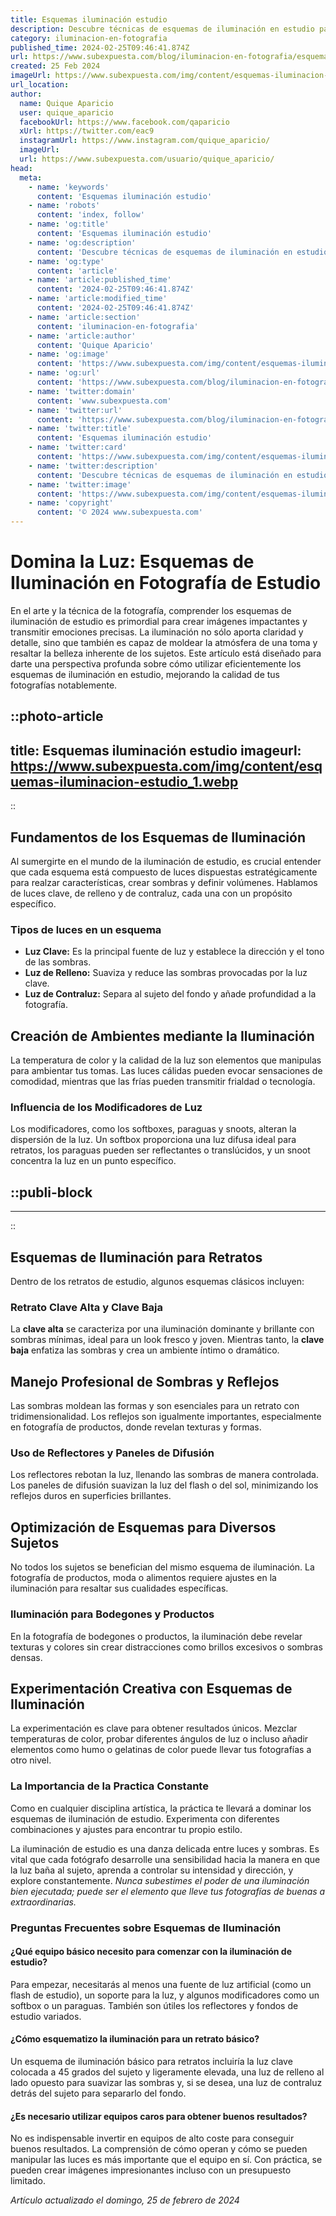 ```yaml
---
title: Esquemas iluminación estudio
description: Descubre técnicas de esquemas de iluminación en estudio para dar vida a tus fotos. Consejos prácticos y efectivos para profesionales y aficionados.
category: iluminacion-en-fotografia
published_time: 2024-02-25T09:46:41.874Z
url: https://www.subexpuesta.com/blog/iluminacion-en-fotografia/esquemas-iluminacion-estudio
created: 25 Feb 2024
imageUrl: https://www.subexpuesta.com/img/content/esquemas-iluminacion-estudio_1.webp
url_location:
author:
  name: Quique Aparicio
  user: quique_aparicio
  facebookUrl: https://www.facebook.com/qaparicio
  xUrl: https://twitter.com/eac9
  instagramUrl: https://www.instagram.com/quique_aparicio/
  imageUrl: 
  url: https://www.subexpuesta.com/usuario/quique_aparicio/
head:
  meta:
    - name: 'keywords'
      content: 'Esquemas iluminación estudio'
    - name: 'robots'
      content: 'index, follow'
    - name: 'og:title'
      content: 'Esquemas iluminación estudio'
    - name: 'og:description'
      content: 'Descubre técnicas de esquemas de iluminación en estudio para dar vida a tus fotos. Consejos prácticos y efectivos para profesionales y aficionados.'
    - name: 'og:type'
      content: 'article'
    - name: 'article:published_time'
      content: '2024-02-25T09:46:41.874Z'
    - name: 'article:modified_time'
      content: '2024-02-25T09:46:41.874Z'
    - name: 'article:section'
      content: 'iluminacion-en-fotografia'
    - name: 'article:author'
      content: 'Quique Aparicio'
    - name: 'og:image'
      content: 'https://www.subexpuesta.com/img/content/esquemas-iluminacion-estudio_1.webp'
    - name: 'og:url'
      content: 'https://www.subexpuesta.com/blog/iluminacion-en-fotografia/esquemas-iluminacion-estudio'
    - name: 'twitter:domain'
      content: 'www.subexpuesta.com'
    - name: 'twitter:url'
      content: 'https://www.subexpuesta.com/blog/iluminacion-en-fotografia/esquemas-iluminacion-estudio'
    - name: 'twitter:title'
      content: 'Esquemas iluminación estudio'
    - name: 'twitter:card'
      content: 'https://www.subexpuesta.com/img/content/esquemas-iluminacion-estudio_1.webp'
    - name: 'twitter:description'
      content: 'Descubre técnicas de esquemas de iluminación en estudio para dar vida a tus fotos. Consejos prácticos y efectivos para profesionales y aficionados.'
    - name: 'twitter:image'
      content: 'https://www.subexpuesta.com/img/content/esquemas-iluminacion-estudio_1.webp'
    - name: 'copyright'
      content: '© 2024 www.subexpuesta.com'
---
```

# Domina la Luz: Esquemas de Iluminación en Fotografía de Estudio 

En el arte y la técnica de la fotografía, comprender los esquemas de iluminación de estudio es primordial para crear imágenes impactantes y transmitir emociones precisas. La iluminación no sólo aporta claridad y detalle, sino que también es capaz de moldear la atmósfera de una toma y resaltar la belleza inherente de los sujetos. Este artículo está diseñado para darte una perspectiva profunda sobre cómo utilizar eficientemente los esquemas de iluminación en estudio, mejorando la calidad de tus fotografías notablemente.


::photo-article
---
title: Esquemas iluminación estudio
imageurl: https://www.subexpuesta.com/img/content/esquemas-iluminacion-estudio_1.webp
---
::


## Fundamentos de los Esquemas de Iluminación
Al sumergirte en el mundo de la iluminación de estudio, es crucial entender que cada esquema está compuesto de luces dispuestas estratégicamente para realzar características, crear sombras y definir volúmenes. Hablamos de luces clave, de relleno y de contraluz, cada una con un propósito específico.

### Tipos de luces en un esquema
- **Luz Clave:** Es la principal fuente de luz y establece la dirección y el tono de las sombras.
- **Luz de Relleno:** Suaviza y reduce las sombras provocadas por la luz clave.
- **Luz de Contraluz:** Separa al sujeto del fondo y añade profundidad a la fotografía.

## Creación de Ambientes mediante la Iluminación
La temperatura de color y la calidad de la luz son elementos que manipulas para ambientar tus tomas. Las luces cálidas pueden evocar sensaciones de comodidad, mientras que las frías pueden transmitir frialdad o tecnología.

### Influencia de los Modificadores de Luz
Los modificadores, como los softboxes, paraguas y snoots, alteran la dispersión de la luz. Un softbox proporciona una luz difusa ideal para retratos, los paraguas pueden ser reflectantes o translúcidos, y un snoot concentra la luz en un punto específico.


  ::publi-block
  ---
  ---
  ::
  
  
## Esquemas de Iluminación para Retratos
Dentro de los retratos de estudio, algunos esquemas clásicos incluyen:

### Retrato Clave Alta y Clave Baja
La **clave alta** se caracteriza por una iluminación dominante y brillante con sombras mínimas, ideal para un look fresco y joven. Mientras tanto, la **clave baja** enfatiza las sombras y crea un ambiente íntimo o dramático.

## Manejo Profesional de Sombras y Reflejos
Las sombras moldean las formas y son esenciales para un retrato con tridimensionalidad. Los reflejos son igualmente importantes, especialmente en fotografía de productos, donde revelan texturas y formas.

### Uso de Reflectores y Paneles de Difusión
Los reflectores rebotan la luz, llenando las sombras de manera controlada. Los paneles de difusión suavizan la luz del flash o del sol, minimizando los reflejos duros en superficies brillantes.

## Optimización de Esquemas para Diversos Sujetos
No todos los sujetos se benefician del mismo esquema de iluminación. La fotografía de productos, moda o alimentos requiere ajustes en la iluminación para resaltar sus cualidades específicas.

### Iluminación para Bodegones y Productos
En la fotografía de bodegones o productos, la iluminación debe revelar texturas y colores sin crear distracciones como brillos excesivos o sombras densas.

## Experimentación Creativa con Esquemas de Iluminación
La experimentación es clave para obtener resultados únicos. Mezclar temperaturas de color, probar diferentes ángulos de luz o incluso añadir elementos como humo o gelatinas de color puede llevar tus fotografías a otro nivel.

### La Importancia de la Practica Constante
Como en cualquier disciplina artística, la práctica te llevará a dominar los esquemas de iluminación de estudio. Experimenta con diferentes combinaciones y ajustes para encontrar tu propio estilo.

La iluminación de estudio es una danza delicada entre luces y sombras. Es vital que cada fotógrafo desarrolle una sensibilidad hacia la manera en que la luz baña al sujeto, aprenda a controlar su intensidad y dirección, y explore constantemente. *Nunca subestimes el poder de una iluminación bien ejecutada; puede ser el elemento que lleve tus fotografías de buenas a extraordinarias.* 

### Preguntas Frecuentes sobre Esquemas de Iluminación
#### ¿Qué equipo básico necesito para comenzar con la iluminación de estudio?
Para empezar, necesitarás al menos una fuente de luz artificial (como un flash de estudio), un soporte para la luz, y algunos modificadores como un softbox o un paraguas. También son útiles los reflectores y fondos de estudio variados.

#### ¿Cómo esquematizo la iluminación para un retrato básico?
Un esquema de iluminación básico para retratos incluiría la luz clave colocada a 45 grados del sujeto y ligeramente elevada, una luz de relleno al lado opuesto para suavizar las sombras y, si se desea, una luz de contraluz detrás del sujeto para separarlo del fondo.

#### ¿Es necesario utilizar equipos caros para obtener buenos resultados?
No es indispensable invertir en equipos de alto coste para conseguir buenos resultados. La comprensión de cómo operan y cómo se pueden manipular las luces es más importante que el equipo en sí. Con práctica, se pueden crear imágenes impresionantes incluso con un presupuesto limitado.

_Artículo actualizado el domingo, 25 de febrero de 2024_